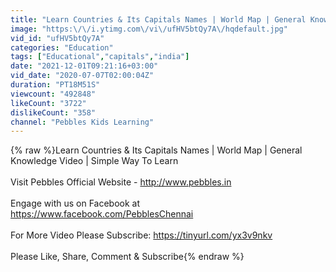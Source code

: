 ```yaml
---
title: "Learn Countries & Its Capitals Names | World Map | General Knowledge Video | Simple Way To Learn"
image: "https:\/\/i.ytimg.com\/vi\/ufHV5btQy7A\/hqdefault.jpg"
vid_id: "ufHV5btQy7A"
categories: "Education"
tags: ["Educational","capitals","india"]
date: "2021-12-01T09:21:16+03:00"
vid_date: "2020-07-07T02:00:04Z"
duration: "PT18M51S"
viewcount: "492848"
likeCount: "3722"
dislikeCount: "358"
channel: "Pebbles Kids Learning"
---
```

{% raw %}Learn Countries &amp; Its Capitals Names | World Map | General Knowledge Video | Simple Way To Learn<br /><br />Visit Pebbles Official Website - <a rel="nofollow" target="blank" href="http://www.pebbles.in">http://www.pebbles.in</a><br /><br />Engage with us on Facebook at  <br /> <a rel="nofollow" target="blank" href="https://www.facebook.com/PebblesChennai">https://www.facebook.com/PebblesChennai</a><br /><br />For More Video Please Subscribe: <a rel="nofollow" target="blank" href="https://tinyurl.com/yx3v9nkv">https://tinyurl.com/yx3v9nkv</a><br /><br />Please Like, Share, Comment &amp; Subscribe{% endraw %}

